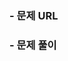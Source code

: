 <!-- Title: [2021.01.02] 문제 풀이 -->
<!-- Assignees: 자신 -->
<!-- Labels: (Solved | Unfinished) -->
### - 문제 URL
<!-- 문제로 이동할 수 있는 링크를 작성해주세요 -->

### - 문제 풀이
<!-- 문제를 해결한 방법을 설명해주세요 -->
